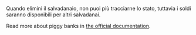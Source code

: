 Quando elimini il salvadanaio, non puoi più tracciarne lo stato, tuttavia i soldi saranno disponibili per altri salvadanai.

Read more about piggy banks in [the official documentation](https://firefly-iii.readthedocs.io/en/latest/advanced/piggies.html).